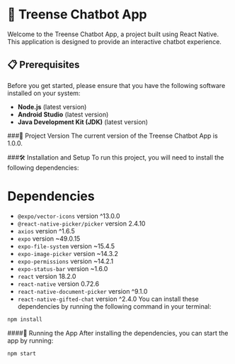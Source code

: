 # 🚀 Treense Chatbot App

Welcome to the Treense Chatbot App, a project built using React Native. This application is designed to provide an interactive chatbot experience.

## 📋 Prerequisites

Before you get started, please ensure that you have the following software installed on your system:

- **Node.js** (latest version)
- **Android Studio** (latest version)
- **Java Development Kit (JDK)** (latest version)

###📌 Project Version
The current version of the Treense Chatbot App is 1.0.0.

###🛠️ Installation and Setup
To run this project, you will need to install the following dependencies:

# Dependencies
- `@expo/vector-icons` version ^13.0.0
- `@react-native-picker/picker` version 2.4.10
- `axios` version ^1.6.5
- `expo` version ~49.0.15
- `expo-file-system` version ~15.4.5
- `expo-image-picker` version ~14.3.2
- `expo-permissions` version ~14.2.1
- `expo-status-bar` version ~1.6.0
- `react` version 18.2.0
- `react-native` version 0.72.6
- `react-native-document-picker` version ^9.1.0
- `react-native-gifted-chat` version ^2.4.0
You can install these dependencies by running the following command in your terminal:

```bash
npm install
```

####🚀 Running the App
After installing the dependencies, you can start the app by running:
```bash
npm start
```
